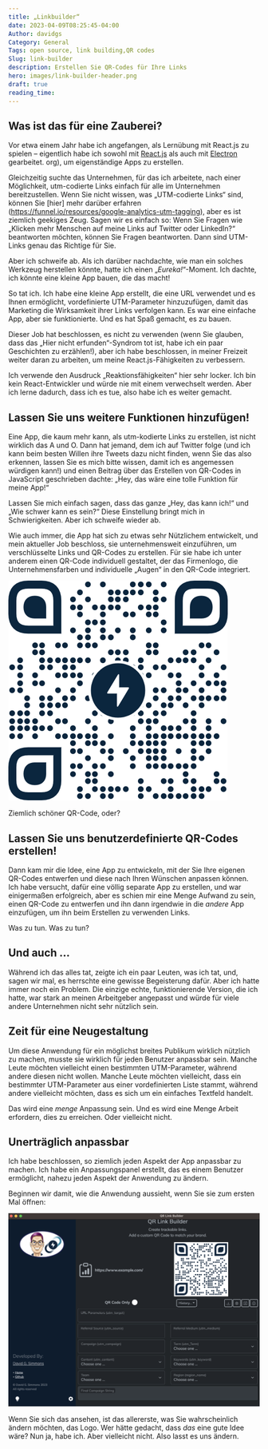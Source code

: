 ```yaml
---
title: „Linkbuilder“
date: 2023-04-09T08:25:45-04:00
Author: davidgs
Category: General
Tags: open source, link building,QR codes
Slug: link-builder
description: Erstellen Sie QR-Codes für Ihre Links
hero: images/link-builder-header.png
draft: true
reading_time:
---
```


## Was ist das für eine Zauberei?

Vor etwa einem Jahr habe ich angefangen, als Lernübung mit React.js zu spielen – eigentlich habe ich sowohl mit [React.js](https://reactjs.org) als auch mit [Electron](https://electronjs) gearbeitet. org), um eigenständige Apps zu erstellen.

Gleichzeitig suchte das Unternehmen, für das ich arbeitete, nach einer Möglichkeit, utm-codierte Links einfach für alle im Unternehmen bereitzustellen. Wenn Sie nicht wissen, was „UTM-codierte Links“ sind, können Sie [hier] mehr darüber erfahren (https://funnel.io/resources/google-analytics-utm-tagging), aber es ist ziemlich geekiges Zeug. Sagen wir es einfach so: Wenn Sie Fragen wie „Klicken mehr Menschen auf meine Links auf Twitter oder LinkedIn?“ beantworten möchten, können Sie Fragen beantworten. Dann sind UTM-Links genau das Richtige für Sie.

Aber ich schweife ab. Als ich darüber nachdachte, wie man ein solches Werkzeug herstellen könnte, hatte ich einen „*Eureka!*“-Moment. Ich dachte, ich könnte eine kleine App bauen, die das macht!

So tat ich. Ich habe eine kleine App erstellt, die eine URL verwendet und es Ihnen ermöglicht, vordefinierte UTM-Parameter hinzuzufügen, damit das Marketing die Wirksamkeit ihrer Links verfolgen kann. Es war eine einfache App, aber sie funktionierte. Und es hat Spaß gemacht, es zu bauen.

Dieser Job hat beschlossen, es nicht zu verwenden (wenn Sie glauben, dass das „Hier nicht erfunden“-Syndrom tot ist, habe ich ein paar Geschichten zu erzählen!), aber ich habe beschlossen, in meiner Freizeit weiter daran zu arbeiten, um meine React.js-Fähigkeiten zu verbessern.

Ich verwende den Ausdruck „Reaktionsfähigkeiten“ hier sehr locker. Ich bin kein React-Entwickler und würde nie mit einem verwechselt werden. Aber ich lerne dadurch, dass ich es tue, also habe ich es weiter gemacht.

## Lassen Sie uns weitere Funktionen hinzufügen!

Eine App, die kaum mehr kann, als utm-kodierte Links zu erstellen, ist nicht wirklich das A und O. Dann hat jemand, dem ich auf Twitter folge (und ich kann beim besten Willen ihre Tweets dazu nicht finden, wenn Sie das also erkennen, lassen Sie es mich bitte wissen, damit ich es angemessen würdigen kann!) und einen Beitrag über das Erstellen von QR-Codes in JavaScript geschrieben dachte: „Hey, das wäre eine tolle Funktion für meine App!“

Lassen Sie mich einfach sagen, dass das ganze „Hey, das kann ich!“ und „Wie schwer kann es sein?“ Diese Einstellung bringt mich in Schwierigkeiten. Aber ich schweife wieder ab.

Wie auch immer, die App hat sich zu etwas sehr Nützlichem entwickelt, und mein aktueller Job beschloss, sie unternehmensweit einzuführen, um verschlüsselte Links und QR-Codes zu erstellen. Für sie habe ich unter anderem einen QR-Code individuell gestaltet, der das Firmenlogo, die Unternehmensfarben und individuelle „Augen“ in den QR-Code integriert.

![Benutzerdefinierter QR-Code](images/example.png)

Ziemlich schöner QR-Code, oder?

## Lassen Sie uns benutzerdefinierte QR-Codes erstellen!

Dann kam mir die Idee, eine App zu entwickeln, mit der Sie Ihre eigenen QR-Codes entwerfen und diese nach Ihren Wünschen anpassen können. Ich habe versucht, dafür eine völlig separate App zu erstellen, und war einigermaßen erfolgreich, aber es schien mir eine Menge Aufwand zu sein, einen QR-Code zu entwerfen und ihn dann irgendwie in die *andere* App einzufügen, um ihn beim Erstellen zu verwenden Links.

Was zu tun. Was zu tun?

## Und auch ...

Während ich das alles tat, zeigte ich ein paar Leuten, was ich tat, und, sagen wir mal, es herrschte eine gewisse Begeisterung dafür. Aber ich hatte immer noch ein Problem. Die einzige echte, funktionierende Version, die ich hatte, war stark an meinen Arbeitgeber angepasst und würde für viele andere Unternehmen nicht sehr nützlich sein.

## Zeit für eine Neugestaltung

Um diese Anwendung für ein möglichst breites Publikum wirklich nützlich zu machen, musste sie wirklich für jeden Benutzer anpassbar sein. Manche Leute möchten vielleicht einen bestimmten UTM-Parameter, während andere diesen nicht wollen. Manche Leute möchten vielleicht, dass ein bestimmter UTM-Parameter aus einer vordefinierten Liste stammt, während andere vielleicht möchten, dass es sich um ein einfaches Textfeld handelt.

Das wird eine *menge* Anpassung sein. Und es wird eine Menge Arbeit erfordern, dies zu erreichen. Oder vielleicht nicht.

## Unerträglich anpassbar

Ich habe beschlossen, so ziemlich jeden Aspekt der App anpassbar zu machen. Ich habe ein Anpassungspanel erstellt, das es einem Benutzer ermöglicht, nahezu jeden Aspekt der Anwendung zu ändern.

Beginnen wir damit, wie die Anwendung aussieht, wenn Sie sie zum ersten Mal öffnen:

![Linkbuilder](images/main-interface.png)

Wenn Sie sich das ansehen, ist das allererste, was Sie wahrscheinlich ändern möchten, das Logo. Wer hätte gedacht, dass *das* eine gute Idee wäre? Nun ja, habe ich. Aber vielleicht nicht. Also lasst es uns ändern.



